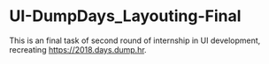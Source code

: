 # UI-DumpDays_Layouting-Final
This is an final task of second round of internship in UI development, recreating https://2018.days.dump.hr.

